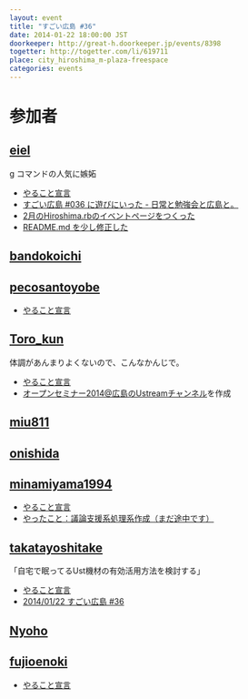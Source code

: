 ```yaml
---
layout: event
title: "すごい広島 #36"
date: 2014-01-22 18:00:00 JST
doorkeeper: http://great-h.doorkeeper.jp/events/8398
togetter: http://togetter.com/li/619711
place: city_hiroshima_m-plaza-freespace
categories: events
---
```


# 参加者


## [eiel](http://eiel.info/)

g コマンドの人気に嫉妬

* [やること宣言](https://github.com/great-h/great-h.github.io/issues/593)
* [すごい広島 #036 に遊びにいった - 日常と勉強会と広島と。](http://eielh-life.tumblr.com/post/74172775170/036)
* [2月のHiroshima.rbのイベントページをつくった](http://hiroshimarb.doorkeeper.jp/events/8558)
* [README.md を少し修正した](https://github.com/great-h/great-h.github.io/pull/599)


## [bandokoichi](http://twitter.com/bandokoichi)


## [pecosantoyobe](http://twitter.com/pecosantoyobe)

* [やること宣言](https://github.com/great-h/great-h.github.io/issues/595)


## [Toro_kun](https://twitter.com/Toro_kun)

体調があんまりよくないので、こんなかんじで。

* [やること宣言](https://github.com/great-h/great-h.github.io/issues/587)
* [オープンセミナー2014@広島のUstreamチャンネル](http://www.ustream.tv/channel/osh2014)を作成


## [miu811](https://github.com/miu811)


## [onishida](http://twitter.com/onishida)


## [minamiyama1994](https://github.com/minamiyama1994)

* [やること宣言](https://github.com/great-h/great-h.github.io/issues/589)
* [やったこと：議論支援系処理系作成（まだ途中です）](https://github.com/minamiyama1994/DiscussionSupportSystem/commit/fd9276b1819089d9bc51dce213bbdeb01cd662b8)


## [takatayoshitake](http://twitter.com/takatayoshitake)

「自宅で眠ってるUst機材の有効活用方法を検討する」

* [やること宣言](https://github.com/great-h/great-h.github.io/issues/598)
* [2014/01/22 すごい広島 #36](http://tkt-study.tumblr.com/post/74162852043/20140122-great-h-036)


## [Nyoho](http://nyoho.jp/)


## [fujioenoki](https://github.com/fujioenoki)

* [やること宣言](https://github.com/great-h/great-h.github.io/issues/592)

